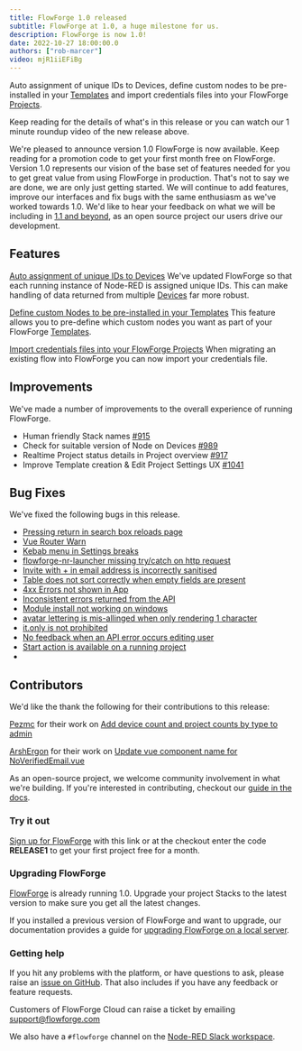 ```yaml
---
title: FlowForge 1.0 released
subtitle: FlowForge at 1.0, a huge milestone for us.
description: FlowForge is now 1.0!
date: 2022-10-27 18:00:00.0
authors: ["rob-marcer"]
video: mjR1iiEFiBg
---
```


Auto assignment of unique IDs to Devices, define custom nodes to be pre-installed in your [Templates](https://flowforge.com/docs/user/concepts/#project-template) and import credentials files into your FlowForge [Projects](https://flowforge.com/docs/user/concepts/#project).

<!--more-->

Keep reading for the details of what's in this release or you can watch our 1 minute roundup video of the new release above. 

We're pleased to announce version 1.0 FlowForge is now available. Keep reading for a promotion code to get your first month free on FlowForge. Version 1.0 represents our vision of the base set of features needed for you to get great value from using FlowForge in production. That's not to say we are done, we are only just getting started. We will continue to add features, improve our interfaces and fix bugs with the same enthusiasm as we've worked towards 1.0. We'd like to hear your feedback on what we will be including in [1.1 and beyond](https://github.com/orgs/flowforge/projects/5), as an open source project our users drive our development.

## Features
[Auto assignment of unique IDs to Devices](https://github.com/flowforge/flowforge/issues/841)
We've updated FlowForge so that each running instance of Node-RED is assigned unique IDs. This can make handling of data returned from multiple [Devices](https://flowforge.com/docs/user/concepts/#device) far more robust.

[Define custom Nodes to be pre-installed in your Templates](https://github.com/flowforge/flowforge/issues/657)
This feature allows you to pre-define which custom nodes you want as part of your FlowForge [Templates](https://flowforge.com/docs/user/concepts/#project-template).

[Import credentials files into your FlowForge Projects](https://github.com/flowforge/CloudProject/issues/59)
When migrating an existing flow into FlowForge you can now import your credentials file.

## Improvements
We've made a number of improvements to the overall experience of running FlowForge.

- Human friendly Stack names [#915](https://github.com/flowforge/flowforge/issues/915)
- Check for suitable version of Node on Devices [#989](https://github.com/flowforge/flowforge/issues/37)
- Realtime Project status details in Project overview  [#917](https://github.com/flowforge/flowforge/issues/990)
- Improve Template creation & Edit Project Settings UX [#1041](https://github.com/flowforge/flowforge/issues/1041)

## Bug Fixes
We've fixed the following bugs in this release.
- [Pressing return in search box reloads page](https://github.com/flowforge/flowforge/issues/1143)
- [Vue Router Warn](https://github.com/flowforge/flowforge/issues/1126)
- [Kebab menu in Settings breaks](https://github.com/flowforge/forge-ui-components/issues/58)
- [flowforge-nr-launcher missing try/catch on http request](https://github.com/flowforge/flowforge/issues/1096)
- [Invite with + in email address is incorrectly sanitised](https://github.com/flowforge/flowforge/issues/1145)
- [Table does not sort correctly when empty fields are present](https://github.com/flowforge/forge-ui-components/issues/59)
- [4xx Errors not shown in App](https://github.com/flowforge/flowforge/issues/929)
- [Inconsistent errors returned from the API](https://github.com/flowforge/flowforge/issues/1076)
- [Module install not working on windows](https://github.com/flowforge/flowforge-nr-launcher/issues/77)
- [avatar lettering is mis-allinged when only rendering 1 character](https://github.com/flowforge/flowforge/issues/1038)
- [it.only is not prohibited](https://github.com/flowforge/flowforge/issues/968)
- [No feedback when an API error occurs editing user](https://github.com/flowforge/flowforge/issues/966)
- [Start action is available on a running project](https://github.com/flowforge/flowforge/issues/1040)
- 
## Contributors
We'd like the thank the following for their contributions to this release:

[Pezmc](https://github.com/Pezmc) for their work on [Add device count and project counts by type to admin](https://github.com/flowforge/flowforge/pull/949)

[ArshErgon](https://github.com/ArshErgon) for their work on [Update vue component name for NoVerifiedEmail.vue](https://github.com/flowforge/flowforge/pull/977)

As an open-source project, we welcome community involvement in what we're building. If you're interested in contributing, checkout our [guide in the docs](https://flowforge.com/docs/contribute/).

### Try it out

[Sign up for FlowForge](https://app.flowforge.com/account/create?code=RELEASE1) with this link  or at the checkout enter the code **RELEASE1** to get your first project free for a month.

### Upgrading FlowForge

[FlowForge](https://app.flowforge.com) is already running 1.0. Upgrade your project Stacks to the latest version to make sure you get all the latest changes.

If you installed a previous version of FlowForge and want to upgrade, our documentation provides a
guide for [upgrading FlowForge on a local server](http://flowforge.com/docs/install#upgrade).

### Getting help

If you hit any problems with the platform, or have questions to ask, please raise an [issue on GitHub](https://github.com/flowforge/flowforge/issues).
That also includes if you have any feedback or feature requests.

Customers of FlowForge Cloud can raise a ticket by emailing support@flowforge.com

We also have a `#flowforge` channel on the [Node-RED Slack workspace](https://nodered.org/slack).
